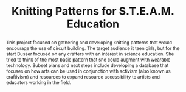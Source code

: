 ---
pid: g2021busser
done: true
title: Knitting Patterns for S.T.E.A.M. Education
category: Grad Fellowship Project
tags:
- public-humanities
- making
cohort_year: '2021'
abstract: 'This project focused on gathering and developing knitting patterns that
  would encourage the use of circuit building. The target audience it teen girls,
  but for the start Busser focused on any crafters with an interest in science education.
  She tried to think of the most basic pattern that she could augment with wearable
  technology. Subset plans and next steps include developing a database that focuses
  on how arts can be used in conjunction with activism (also known as craftivism)
  and resources to expand resource accessibility to artists and educators working
  in the field. '
pis:
- busser
order: '017'
layout: project
---